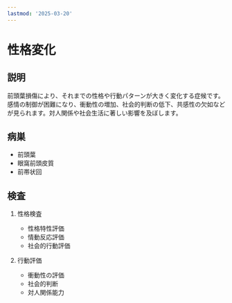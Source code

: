 ```yaml
---
lastmod: '2025-03-20'
---
```


# 性格変化

## 説明

前頭葉損傷により、それまでの性格や行動パターンが大きく変化する症候です。感情の制御が困難になり、衝動性の増加、社会的判断の低下、共感性の欠如などが見られます。対人関係や社会生活に著しい影響を及ぼします。

## 病巣

- 前頭葉
- 眼窩前頭皮質
- 前帯状回

## 検査

1. 性格検査

   - 性格特性評価
   - 情動反応評価
   - 社会的行動評価

2. 行動評価
   - 衝動性の評価
   - 社会的判断
   - 対人関係能力

